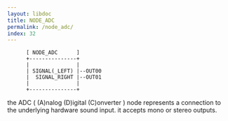 ```yaml
---
layout: libdoc
title: NODE_ADC
permalink: /node_adc/
index: 32
---
```


          [ NODE_ADC      ]       
          +---------------+       
          |               |       
          | SIGNAL(_LEFT) |--OUT00
          |  SIGNAL_RIGHT |--OUT01
          |               |       
          +---------------+       

the ADC ( (A)nalog (D)igital (C)onverter ) node represents a connection to the underlying hardware sound input. it accepts mono or stereo outputs.


